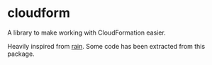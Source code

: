 # cloudform

A library to make working with CloudFormation easier.

Heavily inspired from [rain](https://github.com/aws-cloudformation/rain/). Some code has been extracted from this package.
